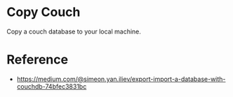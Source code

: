 # Copy Couch

Copy a couch database to your local machine.

# Reference

* https://medium.com/@simeon.yan.iliev/export-import-a-database-with-couchdb-74bfec3831bc
